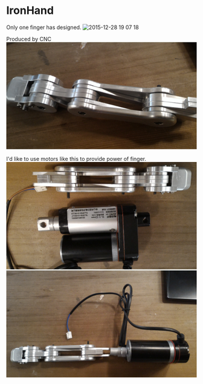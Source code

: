 # IronHand 

Only one finger has designed.
![2015-12-28 19 07 18](https://cloud.githubusercontent.com/assets/12403337/12017920/994aeadc-ad97-11e5-8530-cd7fb4ab9b38.png)


Produced by CNC
![CNC](03.jpg)

I'd like to use motors like this to provide power of finger. 
![Motor](02.jpg)
![Power](01.jpg)
